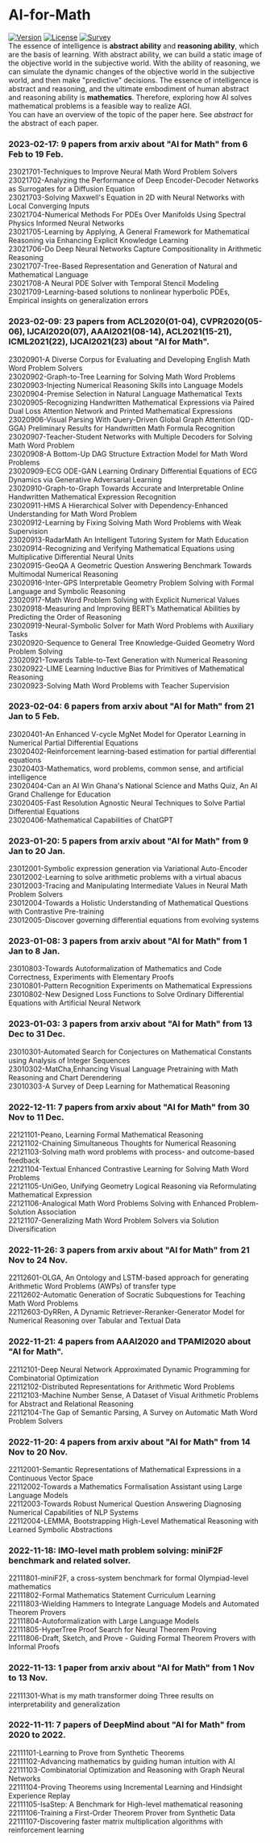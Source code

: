 # AI-for-Math
[![Version](https://img.shields.io/badge/Version-1.0.0-brightgreen)](https://github.com/BitSecret/AI-for-Math)
[![License](https://img.shields.io/badge/License-MIT-green)](https://opensource.org/licenses/MIT)
[![Survey](https://img.shields.io/badge/Survey-AI4Math-blue)](https://github.com/BitSecret/AI-for-Math)  
The essence of intelligence is **abstract ability** and **reasoning ability**, which are the basis of learning. With abstract ability, we can build a static image of the objective world in the subjective world. With the ability of reasoning, we can simulate the dynamic changes of the objective world in the subjective world, and then make "predictive" decisions. The essence of intelligence is abstract and reasoning, and the ultimate embodiment of human abstract and reasoning ability is **mathematics**. Therefore, exploring how AI solves mathematical problems is a feasible way to realize AGI.  
You can have an overview of the topic of the paper here. See *abstract* for the abstract of each paper.  

### 2023-02-17: 9 papers from arxiv about "AI for Math" from 6 Feb to 19 Feb.
23021701-Techniques to Improve Neural Math Word Problem Solvers  
23021702-Analyzing the Performance of Deep Encoder-Decoder Networks as Surrogates for a Diffusion Equation  
23021703-Solving Maxwell's Equation in 2D with Neural Networks with Local Converging Inputs  
23021704-Numerical Methods For PDEs Over Manifolds Using Spectral Physics Informed Neural Networks  
23021705-Learning by Applying, A General Framework for Mathematical Reasoning via Enhancing Explicit Knowledge Learning  
23021706-Do Deep Neural Networks Capture Compositionality in Arithmetic Reasoning  
23021707-Tree-Based Representation and Generation of Natural and Mathematical Language  
23021708-A Neural PDE Solver with Temporal Stencil Modeling  
23021709-Learning-based solutions to nonlinear hyperbolic PDEs, Empirical insights on generalization errors  

### 2023-02-09: 23 papers from ACL2020(01-04), CVPR2020(05-06), IJCAI2020(07), AAAI2021(08-14), ACL2021(15-21), ICML2021(22), IJCAI2021(23) about "AI for Math".
23020901-A Diverse Corpus for Evaluating and Developing English Math Word Problem Solvers  
23020902-Graph-to-Tree Learning for Solving Math Word Problems  
23020903-Injecting Numerical Reasoning Skills into Language Models  
23020904-Premise Selection in Natural Language Mathematical Texts  
23020905-Recognizing Handwritten Mathematical Expressions via Paired Dual Loss Attention Network and Printed Mathematical Expressions  
23020906-Visual Parsing With Query-Driven Global Graph Attention (QD-GGA) Preliminary Results for Handwritten Math Formula Recognition  
23020907-Teacher-Student Networks with Multiple Decoders for Solving Math Word Problem  
23020908-A Bottom-Up DAG Structure Extraction Model for Math Word Problems  
23020909-ECG ODE-GAN Learning Ordinary Differential Equations of ECG Dynamics via Generative Adversarial Learning  
23020910-Graph-to-Graph Towards Accurate and Interpretable Online Handwritten Mathematical Expression Recognition  
23020911-HMS A Hierarchical Solver with Dependency-Enhanced Understanding for Math Word Problem  
23020912-Learning by Fixing Solving Math Word Problems with Weak Supervision  
23020913-RadarMath An Intelligent Tutoring System for Math Education  
23020914-Recognizing and Verifying Mathematical Equations using Multiplicative Differential Neural Units  
23020915-GeoQA A Geometric Question Answering Benchmark Towards Multimodal Numerical Reasoning  
23020916-Inter-GPS Interpretable Geometry Problem Solving with Formal Language and Symbolic Reasoning  
23020917-Math Word Problem Solving with Explicit Numerical Values  
23020918-Measuring and Improving BERT’s Mathematical Abilities by Predicting the Order of Reasoning  
23020919-Neural-Symbolic Solver for Math Word Problems with Auxiliary Tasks  
23020920-Sequence to General Tree Knowledge-Guided Geometry Word Problem Solving  
23020921-Towards Table-to-Text Generation with Numerical Reasoning  
23020922-LIME Learning Inductive Bias for Primitives of Mathematical Reasoning  
23020923-Solving Math Word Problems with Teacher Supervision  

### 2023-02-04: 6 papers from arxiv about "AI for Math" from 21 Jan to 5 Feb.
23020401-An Enhanced V-cycle MgNet Model for Operator Learning in Numerical Partial Differential Equations  
23020402-Reinforcement learning-based estimation for partial differential equations  
23020403-Mathematics, word problems, common sense, and artificial intelligence  
23020404-Can an AI Win Ghana's National Science and Maths Quiz, An AI Grand Challenge for Education  
23020405-Fast Resolution Agnostic Neural Techniques to Solve Partial Differential Equations  
23020406-Mathematical Capabilities of ChatGPT  

### 2023-01-20: 5 papers from arxiv about "AI for Math" from 9 Jan to 20 Jan.
23012001-Symbolic expression generation via Variational Auto-Encoder  
23012002-Learning to solve arithmetic problems with a virtual abacus  
23012003-Tracing and Manipulating Intermediate Values in Neural Math Problem Solvers  
23012004-Towards a Holistic Understanding of Mathematical Questions with Contrastive Pre-training  
23012005-Discover governing differential equations from evolving systems  

### 2023-01-08: 3 papers from arxiv about "AI for Math" from 1 Jan to 8 Jan.
23010803-Towards Autoformalization of Mathematics and Code Correctness, Experiments with Elementary Proofs  
23010801-Pattern Recognition Experiments on Mathematical Expressions  
23010802-New Designed Loss Functions to Solve Ordinary Differential Equations with Artificial Neural Network  

### 2023-01-03: 3 papers from arxiv about "AI for Math" from 13 Dec to 31 Dec.
23010301-Automated Search for Conjectures on Mathematical Constants using Analysis of Integer Sequences  
23010302-MatCha,Enhancing Visual Language Pretraining with Math Reasoning and Chart Derendering  
23010303-A Survey of Deep Learning for Mathematical Reasoning  

### 2022-12-11: 7 papers from arxiv about "AI for Math" from 30 Nov to 11 Dec.
22121101-Peano, Learning Formal Mathematical Reasoning  
22121102-Chaining Simultaneous Thoughts for Numerical Reasoning  
22121103-Solving math word problems with process- and outcome-based feedback  
22121104-Textual Enhanced Contrastive Learning for Solving Math Word Problems  
22121105-UniGeo, Unifying Geometry Logical Reasoning via Reformulating Mathematical Expression  
22121106-Analogical Math Word Problems Solving with Enhanced Problem-Solution Association  
22121107-Generalizing Math Word Problem Solvers via Solution Diversification  

### 2022-11-26: 3 papers from arxiv about "AI for Math" from 21 Nov to 24 Nov.
22112601-OLGA, An Ontology and LSTM-based approach for generating Arithmetic Word Problems (AWPs) of transfer type  
22112602-Automatic Generation of Socratic Subquestions for Teaching Math Word Problems  
22112603-DyRRen, A Dynamic Retriever-Reranker-Generator Model for Numerical Reasoning over Tabular and Textual Data  

### 2022-11-21: 4 papers from AAAI2020 and TPAMI2020 about "AI for Math".
22112101-Deep Neural Network Approximated Dynamic Programming for Combinatorial Optimization  
22112102-Distributed Representations for Arithmetic Word Problems  
22112103-Machine Number Sense, A Dataset of Visual Arithmetic Problems for Abstract and Relational Reasoning  
22112104-The Gap of Semantic Parsing, A Survey on Automatic Math Word Problem Solvers

### 2022-11-20: 4 papers from arxiv about "AI for Math" from 14 Nov to 20 Nov.
22112001-Semantic Representations of Mathematical Expressions in a Continuous Vector Space  
22112002-Towards a Mathematics Formalisation Assistant using Large Language Models  
22112003-Towards Robust Numerical Question Answering Diagnosing Numerical Capabilities of NLP Systems  
22112004-LEMMA, Bootstrapping High-Level Mathematical Reasoning with Learned Symbolic Abstractions

### 2022-11-18: IMO-level math problem solving: miniF2F benchmark and related solver.
22111801-miniF2F, a cross-system benchmark for formal Olympiad-level mathematics  
22111802-Formal Mathematics Statement Curriculum Learning  
22111803-Wielding Hammers to Integrate Language Models and Automated Theorem Provers  
22111804-Autoformalization with Large Language Models  
22111805-HyperTree Proof Search for Neural Theorem Proving  
22111806-Draft, Sketch, and Prove - Guiding Formal Theorem Provers with Informal Proofs

### 2022-11-13: 1 paper from arxiv about "AI for Math" from 1 Nov to 13 Nov.
22111301-What is my math transformer doing Three results on interpretability and generalization  

### 2022-11-11: 7 papers of DeepMind about "AI for Math" from 2020 to 2022.
22111101-Learning to Prove from Synthetic Theorems  
22111102-Advancing mathematics by guiding human intuition with AI  
22111103-Combinatorial Optimization and Reasoning with Graph Neural Networks  
22111104-Proving Theorems using Incremental Learning and Hindsight Experience Replay  
22111105-IsaStep: A Benchmark for High-level mathematical reasoning  
22111106-Training a First-Order Theorem Prover from Synthetic Data  
22111107-Discovering faster matrix multiplication algorithms with reinforcement learning  
